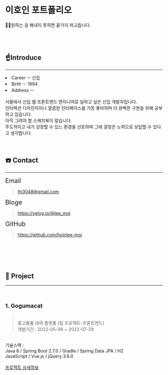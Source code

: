 # 이호인 포트폴리오
👨‍💻원하는 걸 해내지 못하면 끝가지 파고듭니다.
<br>
<br>
<br>
<br>
## ☝**Introduce**
- - -
<li>Career ㅡ 신입</li>
<li>Birth ㅡ 1994</li>
<li>Address ㅡ </li>
<br>
서울에서 신입 웹 프론트엔드 엔지니어로 일하고 싶은 신입 개발자입니다. <br>
인터렉션 디자인이이나 깔끔한 인터페이스를 가장 좋아하며 더 완벽한 구현을 위해 공부하고 있습니다.<br>
아직 그려야 할 스케치북이 많습니다. <br>
주도적이고 내가 성장할 수 있느 환경을 선호하며 그에 걸맞은 노력으로 보답할 수 있다고 생각합니다.
<br>
<br>
<br>



## :phone: **Contact**
- - -
<span style='font-size : 20px'> Email</span>
>lhi3048@gmail.com

<span style='font-size : 20px'> Bloge</span>
>https://velog.io/@lee_moi

<span style='font-size : 20px'> GitHub</span>
>https://github.com/hoinlee-moi

<br>
<br>
<br>
<br>


## :floppy_disk: **Project**
- - -
<br>

### <span style="font-size : 18px">**1. Gogumacat**</span>
><br>중고물품 대여 플랫폼 (팀 프로젝트-프론트엔드)<br>
개발기간 : 2022-05-06 ~ 2022-07-29<br>
<br>
기술스택 : <br>
Java 8 / Spring Boot 2.7.0 / Gradle / Spring Data JPA / H2 <br>
JavaScript / Vue.js / jQuery 3.6.0<br>
<br>
<a href="https://github.com/hoinlee-moi/gogumaketFrontEnd">프로젝트 상세정보</a><br>
<br>


